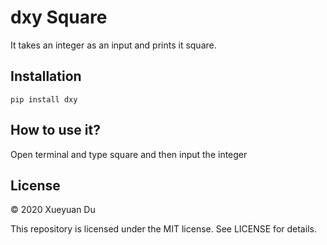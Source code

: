 # dxy Square
It takes an integer as an input and prints it square.

## Installation
```pip install dxy```

## How to use it?
Open terminal and type square and then input the integer

## License

© 2020 Xueyuan Du

This repository is licensed under the MIT license. See LICENSE for details.